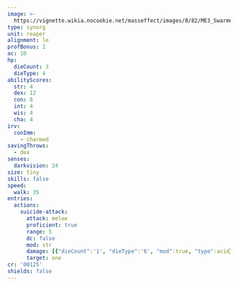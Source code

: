 ```yaml
---
image: >-
  https://vignette.wikia.nocookie.net/masseffect/images/8/82/ME3_Swarmer.png/revision/latest/scale-to-width-down/350?cb=20120319204747
type: synorg
unit: reaper
alignment: le
profBonus: 2
ac: 10
hp:
  dieCount: 3
  dieType: 4
abilityScores:
  str: 4
  dex: 12
  con: 8
  int: 4
  wis: 4
  cha: 4
irv:
  conImm:
    - charmed
savingThrows:
  - dex
senses:
  darkvision: 24
size: tiny
skills: false
speed:
  walk: 35
entries:
  actions:
    suicide-attack:
      attack: melee
      proficient: true
      range: 5
      dc: false
      mod: str
      damage: [{"dieCount":'1', "dieType":'6', "mod":true, "type":acid}]
      target: one
cr: '00125'
shields: false
---
```

